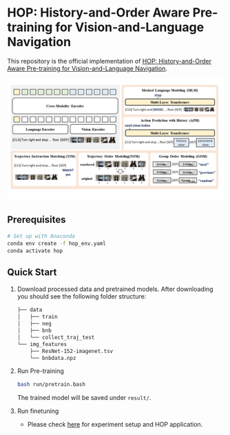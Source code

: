 # HOP: History-and-Order Aware Pre-training for Vision-and-Language Navigation

This repository is the official implementation of [HOP: History-and-Order Aware Pre-training for Vision-and-Language Navigation](https://arxiv.org/abs/2203.11591). 

![architecture](files/architecture.jpg)

## Prerequisites
```sh
# Set up with Anaconda
conda env create -f hop_env.yaml
conda activate hop
```
## Quick Start
1. Download processed data and pretrained models.
After downloading you should see the following folder structure:
    ```
    ├── data
    │   ├── train
    │   ├── neg
    │   ├── bnb
    │   └── collect_traj_test
    └── img_features
        ├── ResNet-152-imagenet.tsv
        └── bnbdata.npz
    ```
2. Run Pre-training
   ```sh
   bash run/pretrain.bash
   ```
   The trained model will be saved under `result/`.
   
3. Run finetuning
   * Please check [here](https://github.com/YanyuanQiao/HOP-VLN) for experiment setup and HOP application.

